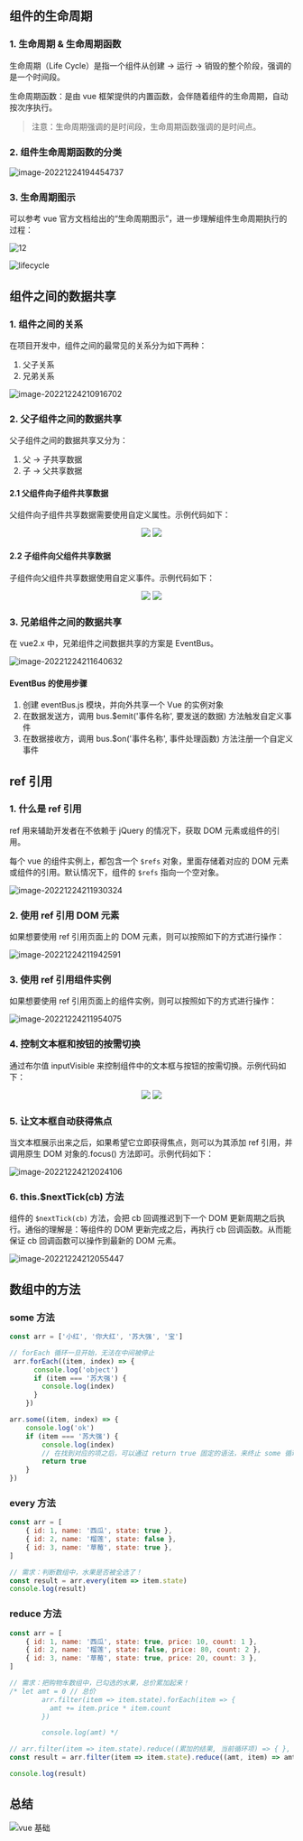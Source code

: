 ## 组件的生命周期

### 1. 生命周期 & 生命周期函数

生命周期（Life Cycle）是指一个组件从创建 -> 运行 -> 销毁的整个阶段，强调的是一个时间段。

生命周期函数：是由 vue 框架提供的内置函数，会伴随着组件的生命周期，自动按次序执行。

> 注意：生命周期强调的是时间段，生命周期函数强调的是时间点。

### 2. 组件生命周期函数的分类

![image-20221224194454737](https://xingqiu-tuchuang-1256524210.cos.ap-shanghai.myqcloud.com/8919/image-20221224194454737.png)

### 3. 生命周期图示

可以参考 vue 官方文档给出的“生命周期图示”，进一步理解组件生命周期执行的过程：

![12](https://xingqiu-tuchuang-1256524210.cos.ap-shanghai.myqcloud.com/8919/12.png)

![lifecycle](https://xingqiu-tuchuang-1256524210.cos.ap-shanghai.myqcloud.com/8919/lifecycle.png)

## 组件之间的数据共享

### 1. 组件之间的关系

在项目开发中，组件之间的最常见的关系分为如下两种：

1. 父子关系
2. 兄弟关系

![image-20221224210916702](https://xingqiu-tuchuang-1256524210.cos.ap-shanghai.myqcloud.com/8919/image-20221224210916702.png)

### 2. 父子组件之间的数据共享

父子组件之间的数据共享又分为：

1. 父 -> 子共享数据
2. 子 -> 父共享数据

#### 2.1 父组件向子组件共享数据

父组件向子组件共享数据需要使用自定义属性。示例代码如下：

<center>
<figure>
<img src="https://xingqiu-tuchuang-1256524210.cos.ap-shanghai.myqcloud.com/8919/image-20221224211546531.png" />
<img src="https://xingqiu-tuchuang-1256524210.cos.ap-shanghai.myqcloud.com/8919/image-20221224211549186.png" />
</figure>
</center>

#### 2.2 子组件向父组件共享数据

子组件向父组件共享数据使用自定义事件。示例代码如下：

<center>
<figure>
<img src="https://xingqiu-tuchuang-1256524210.cos.ap-shanghai.myqcloud.com/8919/image-20221224211610910.png" />
<img src="https://xingqiu-tuchuang-1256524210.cos.ap-shanghai.myqcloud.com/8919/image-20221224211612940.png" />
</figure>
</center>

### 3. 兄弟组件之间的数据共享

在 vue2.x 中，兄弟组件之间数据共享的方案是 EventBus。

![image-20221224211640632](https://xingqiu-tuchuang-1256524210.cos.ap-shanghai.myqcloud.com/8919/image-20221224211640632.png)

#### EventBus 的使用步骤

1. 创建 eventBus.js 模块，并向外共享一个 Vue 的实例对象
2. 在数据发送方，调用 bus.$emit('事件名称', 要发送的数据) 方法触发自定义事件
3. 在数据接收方，调用 bus.$on('事件名称', 事件处理函数) 方法注册一个自定义事件

## ref 引用

### 1. 什么是 ref 引用

ref 用来辅助开发者在不依赖于 jQuery 的情况下，获取 DOM 元素或组件的引用。

每个 vue 的组件实例上，都包含一个 `$refs` 对象，里面存储着对应的 DOM 元素或组件的引用。默认情况下，组件的 `$refs` 指向一个空对象。

![image-20221224211930324](https://xingqiu-tuchuang-1256524210.cos.ap-shanghai.myqcloud.com/8919/image-20221224211930324.png)

### 2. 使用 ref 引用 DOM 元素

如果想要使用 ref 引用页面上的 DOM 元素，则可以按照如下的方式进行操作：

![image-20221224211942591](https://xingqiu-tuchuang-1256524210.cos.ap-shanghai.myqcloud.com/8919/image-20221224211942591.png)

### 3. 使用 ref 引用组件实例

如果想要使用 ref 引用页面上的组件实例，则可以按照如下的方式进行操作：

![image-20221224211954075](https://xingqiu-tuchuang-1256524210.cos.ap-shanghai.myqcloud.com/8919/image-20221224211954075.png)

### 4. 控制文本框和按钮的按需切换

通过布尔值 inputVisible 来控制组件中的文本框与按钮的按需切换。示例代码如下：

<center>
<figure>
<img src="https://xingqiu-tuchuang-1256524210.cos.ap-shanghai.myqcloud.com/8919/image-20221224212003816.png" />
<img src="https://xingqiu-tuchuang-1256524210.cos.ap-shanghai.myqcloud.com/8919/image-20221224212005986.png" />
</figure>
</center>

### 5. 让文本框自动获得焦点

当文本框展示出来之后，如果希望它立即获得焦点，则可以为其添加 ref 引用，并调用原生 DOM 对象的.focus() 方法即可。示例代码如下：

![image-20221224212024106](https://xingqiu-tuchuang-1256524210.cos.ap-shanghai.myqcloud.com/8919/image-20221224212024106.png)

### 6. this.$nextTick(cb) 方法

组件的 `$nextTick(cb)` 方法，会把 cb 回调推迟到下一个 DOM 更新周期之后执行。通俗的理解是：等组件的 DOM 更新完成之后，再执行 cb 回调函数。从而能保证 cb 回调函数可以操作到最新的 DOM 元素。

![image-20221224212055447](https://xingqiu-tuchuang-1256524210.cos.ap-shanghai.myqcloud.com/8919/image-20221224212055447.png)

## 数组中的方法

### some 方法

```js
const arr = ['小红', '你大红', '苏大强', '宝']

// forEach 循环一旦开始，无法在中间被停止
 arr.forEach((item, index) => {
      console.log('object')
      if (item === '苏大强') {
        console.log(index)
      }
    })

arr.some((item, index) => {
    console.log('ok')
    if (item === '苏大强') {
        console.log(index)
        // 在找到对应的项之后，可以通过 return true 固定的语法，来终止 some 循环
        return true
    }
})

```

### every 方法

```js
const arr = [
    { id: 1, name: '西瓜', state: true },
    { id: 2, name: '榴莲', state: false },
    { id: 3, name: '草莓', state: true },
]

// 需求：判断数组中，水果是否被全选了！
const result = arr.every(item => item.state)
console.log(result)
```

### reduce 方法

```js
const arr = [
    { id: 1, name: '西瓜', state: true, price: 10, count: 1 },
    { id: 2, name: '榴莲', state: false, price: 80, count: 2 },
    { id: 3, name: '草莓', state: true, price: 20, count: 3 },
]

// 需求：把购物车数组中，已勾选的水果，总价累加起来！
/* let amt = 0 // 总价
        arr.filter(item => item.state).forEach(item => {
          amt += item.price * item.count
        })

        console.log(amt) */

// arr.filter(item => item.state).reduce((累加的结果, 当前循环项) => { }, 初始值)
const result = arr.filter(item => item.state).reduce((amt, item) => amt += item.price * item.count, 0)

console.log(result)
```

## 总结

![vue 基础](https://xingqiu-tuchuang-1256524210.cos.ap-shanghai.myqcloud.com/8919/vue%20%E5%9F%BA%E7%A1%80.svg)
